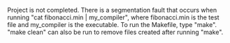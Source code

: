 Project is not completed. There is a segmentation fault that occurs when running "cat fibonacci.min | my_compiler", where fibonacci.min is the test file and my_compiler is the executable. To run the Makefile, type "make". "make clean" can also be run to remove files created after running "make".
